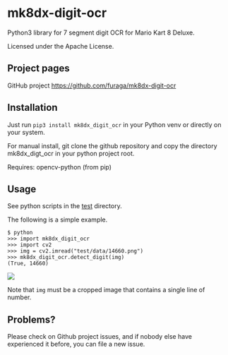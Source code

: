 # mk8dx-digit-ocr

Python3 library for 7 segment digit OCR for Mario Kart 8 Deluxe.

Licensed under the Apache License.

## Project pages

GitHub project https://github.com/furaga/mk8dx-digit-ocr

## Installation

Just run `pip3 install mk8dx_digit_ocr` in your Python venv or directly on your system.

For manual install, git clone the github repository and copy the directory mk8dx_digt_ocr in your python project root.

Requires: opencv-python (from pip)

## Usage

See python scripts in the [test](https://github.com/furaga/mk8dx-digit-ocr/tree/master/test) directory.

The following is a simple example.

```
$ python
>>> import mk8dx_digit_ocr
>>> import cv2
>>> img = cv2.imread("test/data/14660.png")
>>> mk8dx_digit_ocr.detect_digit(img)
(True, 14660)
```

<img src="https://github.com/furaga/mk8dx-digit-ocr/tree/master/doc/14660.png">

Note that `img` must be a cropped image that contains a single line of number. 

## Problems?

Please check on Github project issues, and if nobody else have experienced it before, you can file a new issue.